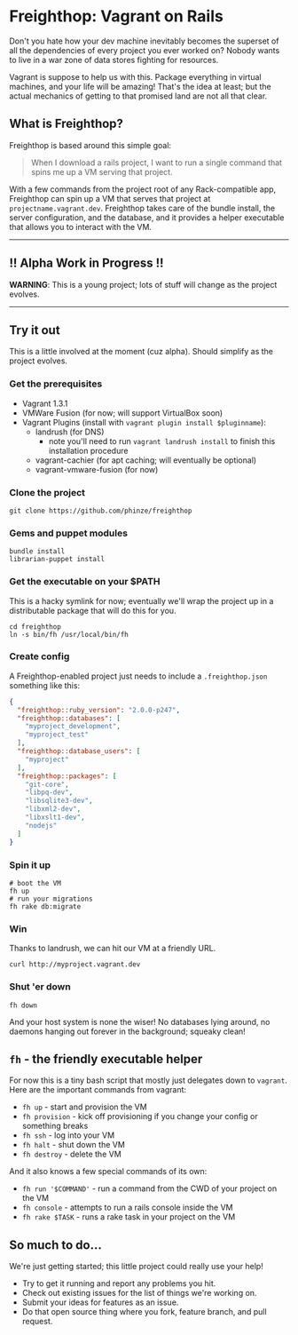 # Freighthop: Vagrant on Rails


Don't you hate how your dev machine inevitably becomes the superset of all the dependencies of every project you ever worked on? Nobody wants to live in a war zone of data stores fighting for resources.

Vagrant is suppose to help us with this. Package everything in virtual machines, and your life will be amazing! That's the idea at least; but the actual mechanics of getting to that promised land are not all that clear.

## What is Freighthop?

Freighthop is based around this simple goal:

> When I download a rails project, I want to run a single command that spins me up a VM serving that project.

With a few commands from the project root of any Rack-compatible app, Freighthop can spin up a VM that serves that project at `projectname.vagrant.dev`. Freighthop takes care of the bundle install, the server configuration, and the database, and it provides a helper executable that allows you to interact with the VM.

----

## !! Alpha Work in Progress !!

**WARNING**: This is a young project; lots of stuff will change as the project evolves.

----


## Try it out

This is a little involved at the moment (cuz alpha). Should simplify as the project evolves.

### Get the prerequisites

* Vagrant 1.3.1
* VMWare Fusion (for now; will support VirtualBox soon)
* Vagrant Plugins (install with `vagrant plugin install $pluginname`):
  * landrush (for DNS)
    * note you'll need to run `vagrant landrush install` to finish this installation procedure
  * vagrant-cachier (for apt caching; will eventually be optional)
  * vagrant-vmware-fusion (for now)


### Clone the project

```
git clone https://github.com/phinze/freighthop
```

### Gems and puppet modules

```
bundle install
librarian-puppet install
```

### Get the executable on your $PATH

This is a hacky symlink for now; eventually we'll wrap the project up in a distributable package that will do this for you.

```
cd freighthop
ln -s bin/fh /usr/local/bin/fh
```

### Create config

A Freighthop-enabled project just needs to include a `.freighthop.json` something like this:

```json
{
  "freighthop::ruby_version": "2.0.0-p247",
  "freighthop::databases": [
    "myproject_development",
    "myproject_test"
  ],
  "freighthop::database_users": [
    "myproject"
  ],
  "freighthop::packages": [
    "git-core",
    "libpq-dev",
    "libsqlite3-dev",
    "libxml2-dev",
    "libxslt1-dev",
    "nodejs"
  ]
}
```

### Spin it up

```
# boot the VM
fh up
# run your migrations
fh rake db:migrate
```

### Win

Thanks to landrush, we can hit our VM at a friendly URL.

```
curl http://myproject.vagrant.dev
```

### Shut 'er down

```
fh down
```

And your host system is none the wiser! No databases lying around, no daemons hanging out forever in the background; squeaky clean!

## `fh` - the friendly executable helper

For now this is a tiny bash script that mostly just delegates down to `vagrant`. Here are the important commands from vagrant:

 * `fh up` - start and provision the VM
 * `fh provision` - kick off provisioning if you change your config or something breaks
 * `fh ssh` - log into your VM
 * `fh halt` - shut down the VM
 * `fh destroy` - delete the VM

And it also knows a few special commands of its own:

 * `fh run '$COMMAND'` - run a command from the CWD of your project on the VM
 * `fh console` - attempts to run a rails console inside the VM
 * `fh rake $TASK` - runs a rake task in your project on the VM

## So much to do...

We're just getting started; this little project could really use your help!

 * Try to get it running and report any problems you hit.
 * Check out existing issues for the list of things we're working on.
 * Submit your ideas for features as an issue.
 * Do that open source thing where you fork, feature branch, and pull request.
